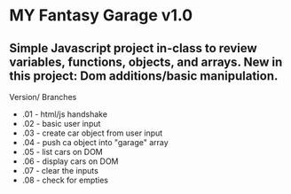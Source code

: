 MY Fantasy Garage v1.0
=======   
Simple Javascript project in-class to review variables, functions, objects, and
arrays. New in this project: Dom additions/basic manipulation.
----------
Version/ Branches

* .01 - html/js handshake
* .02 - basic user input
* .03 - create car object from user input
* .04 - push ca object into "garage" array
* .05 - list cars on DOM
* .06 - display cars on DOM
* .07 - clear the inputs
* .08 - check for empties
 
